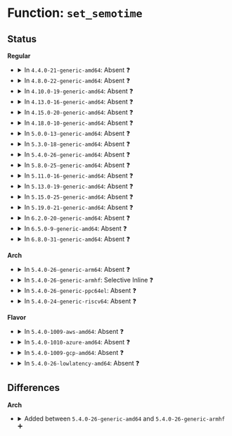 # Function: <code>set_semotime</code>

## Status
<b>Regular</b>
<ul>
<li>
<details>
<summary>In <code>4.4.0-21-generic-amd64</code>: Absent ❓</summary>

```json
{
  "name": "set_semotime",
  "collision_type": "Unique Static",
  "inline_type": "Full",
  "funcs": [
    {
      "addr": 18446744071582152877,
      "name": "set_semotime",
      "external": false,
      "loc": "ipc/sem.c:949",
      "file": "ipc/sem.c",
      "inline": "not declared, inlined",
      "caller_inline": [
        "ipc/sem.c:do_smart_update",
        "ipc/sem.c:SYSC_semtimedop"
      ],
      "caller_func": []
    }
  ],
  "symbols": []
}
```
</details>
</li>
<li>
<details>
<summary>In <code>4.8.0-22-generic-amd64</code>: Absent ❓</summary>

```json
{
  "name": "set_semotime",
  "collision_type": "Unique Static",
  "inline_type": "Full",
  "funcs": [
    {
      "addr": 18446744071582374217,
      "name": "set_semotime",
      "external": false,
      "loc": "ipc/sem.c:945",
      "file": "ipc/sem.c",
      "inline": "not declared, inlined",
      "caller_inline": [
        "ipc/sem.c:SYSC_semtimedop",
        "ipc/sem.c:do_smart_update"
      ],
      "caller_func": []
    }
  ],
  "symbols": []
}
```
</details>
</li>
<li>
<details>
<summary>In <code>4.10.0-19-generic-amd64</code>: Absent ❓</summary>

```json
{
  "name": "set_semotime",
  "collision_type": "Unique Static",
  "inline_type": "Full",
  "funcs": [
    {
      "addr": 18446744071582465914,
      "name": "set_semotime",
      "external": false,
      "loc": "ipc/sem.c:941",
      "file": "ipc/sem.c",
      "inline": "not declared, inlined",
      "caller_inline": [
        "ipc/sem.c:SYSC_semtimedop",
        "ipc/sem.c:do_smart_update"
      ],
      "caller_func": []
    }
  ],
  "symbols": []
}
```
</details>
</li>
<li>
<details>
<summary>In <code>4.13.0-16-generic-amd64</code>: Absent ❓</summary>

```json
{
  "name": "set_semotime",
  "collision_type": "Unique Static",
  "inline_type": "Full",
  "funcs": [
    {
      "addr": 18446744071582543737,
      "name": "set_semotime",
      "external": false,
      "loc": "ipc/sem.c:952",
      "file": "ipc/sem.c",
      "inline": "not declared, inlined",
      "caller_inline": [
        "ipc/sem.c:SYSC_semtimedop",
        "ipc/sem.c:do_smart_update"
      ],
      "caller_func": []
    }
  ],
  "symbols": []
}
```
</details>
</li>
<li>
<details>
<summary>In <code>4.15.0-20-generic-amd64</code>: Absent ❓</summary>

```json
{
  "name": "set_semotime",
  "collision_type": "Unique Static",
  "inline_type": "Full",
  "funcs": [
    {
      "addr": 18446744071582693393,
      "name": "set_semotime",
      "external": false,
      "loc": "ipc/sem.c:955",
      "file": "ipc/sem.c",
      "inline": "not declared, inlined",
      "caller_inline": [
        "ipc/sem.c:do_semtimedop",
        "ipc/sem.c:do_smart_update"
      ],
      "caller_func": []
    }
  ],
  "symbols": []
}
```
</details>
</li>
<li>
<details>
<summary>In <code>4.18.0-10-generic-amd64</code>: Absent ❓</summary>

```json
{
  "name": "set_semotime",
  "collision_type": "Unique Static",
  "inline_type": "Full",
  "funcs": [
    {
      "addr": 18446744071582893534,
      "name": "set_semotime",
      "external": false,
      "loc": "ipc/sem.c:991",
      "file": "ipc/sem.c",
      "inline": "not declared, inlined",
      "caller_inline": [
        "ipc/sem.c:do_semtimedop",
        "ipc/sem.c:do_smart_update"
      ],
      "caller_func": []
    }
  ],
  "symbols": []
}
```
</details>
</li>
<li>
<details>
<summary>In <code>5.0.0-13-generic-amd64</code>: Absent ❓</summary>

```json
{
  "name": "set_semotime",
  "collision_type": "Unique Static",
  "inline_type": "Full",
  "funcs": [
    {
      "addr": 18446744071583001612,
      "name": "set_semotime",
      "external": false,
      "loc": "ipc/sem.c:990",
      "file": "ipc/sem.c",
      "inline": "not declared, inlined",
      "caller_inline": [
        "ipc/sem.c:do_semtimedop",
        "ipc/sem.c:do_smart_update"
      ],
      "caller_func": []
    }
  ],
  "symbols": []
}
```
</details>
</li>
<li>
<details>
<summary>In <code>5.3.0-18-generic-amd64</code>: Absent ❓</summary>

```json
{
  "name": "set_semotime",
  "collision_type": "Unique Static",
  "inline_type": "Full",
  "funcs": [
    {
      "addr": 18446744071583182013,
      "name": "set_semotime",
      "external": false,
      "loc": "ipc/sem.c:986",
      "file": "ipc/sem.c",
      "inline": "not declared, inlined",
      "caller_inline": [
        "ipc/sem.c:do_semtimedop",
        "ipc/sem.c:do_smart_update"
      ],
      "caller_func": []
    }
  ],
  "symbols": []
}
```
</details>
</li>
<li>
<details>
<summary>In <code>5.4.0-26-generic-amd64</code>: Absent ❓</summary>

```json
{
  "name": "set_semotime",
  "collision_type": "Unique Static",
  "inline_type": "Full",
  "funcs": [
    {
      "addr": 18446744071583287859,
      "name": "set_semotime",
      "external": false,
      "loc": "ipc/sem.c:986",
      "file": "ipc/sem.c",
      "inline": "not declared, inlined",
      "caller_inline": [
        "ipc/sem.c:do_semtimedop",
        "ipc/sem.c:do_smart_update"
      ],
      "caller_func": []
    }
  ],
  "symbols": []
}
```
</details>
</li>
<li>
<details>
<summary>In <code>5.8.0-25-generic-amd64</code>: Absent ❓</summary>

```json
{
  "name": "set_semotime",
  "collision_type": "Unique Static",
  "inline_type": "Full",
  "funcs": [
    {
      "addr": 18446744071583623341,
      "name": "set_semotime",
      "external": false,
      "loc": "ipc/sem.c:1002",
      "file": "ipc/sem.c",
      "inline": "not declared, inlined",
      "caller_inline": [
        "ipc/sem.c:exit_sem",
        "ipc/sem.c:do_semtimedop",
        "ipc/sem.c:semctl_main",
        "ipc/sem.c:semctl_setval"
      ],
      "caller_func": []
    }
  ],
  "symbols": []
}
```
</details>
</li>
<li>
<details>
<summary>In <code>5.11.0-16-generic-amd64</code>: Absent ❓</summary>

```json
{
  "name": "set_semotime",
  "collision_type": "Unique Static",
  "inline_type": "Full",
  "funcs": [
    {
      "addr": 18446744071583743982,
      "name": "set_semotime",
      "external": false,
      "loc": "ipc/sem.c:1001",
      "file": "ipc/sem.c",
      "inline": "not declared, inlined",
      "caller_inline": [
        "ipc/sem.c:exit_sem",
        "ipc/sem.c:do_semtimedop",
        "ipc/sem.c:semctl_main",
        "ipc/sem.c:semctl_setval"
      ],
      "caller_func": []
    }
  ],
  "symbols": []
}
```
</details>
</li>
<li>
<details>
<summary>In <code>5.13.0-19-generic-amd64</code>: Absent ❓</summary>

```json
{
  "name": "set_semotime",
  "collision_type": "Unique Static",
  "inline_type": "Full",
  "funcs": [
    {
      "addr": 18446744071583767997,
      "name": "set_semotime",
      "external": false,
      "loc": "ipc/sem.c:1003",
      "file": "ipc/sem.c",
      "inline": "not declared, inlined",
      "caller_inline": [
        "ipc/sem.c:exit_sem",
        "ipc/sem.c:do_semtimedop",
        "ipc/sem.c:semctl_main",
        "ipc/sem.c:semctl_setval"
      ],
      "caller_func": []
    }
  ],
  "symbols": []
}
```
</details>
</li>
<li>
<details>
<summary>In <code>5.15.0-25-generic-amd64</code>: Absent ❓</summary>

```json
{
  "name": "set_semotime",
  "collision_type": "Unique Static",
  "inline_type": "Full",
  "funcs": [
    {
      "addr": 18446744071584129915,
      "name": "set_semotime",
      "external": false,
      "loc": "ipc/sem.c:1006",
      "file": "ipc/sem.c",
      "inline": "not declared, inlined",
      "caller_inline": [
        "ipc/sem.c:exit_sem",
        "ipc/sem.c:__do_semtimedop",
        "ipc/sem.c:semctl_main",
        "ipc/sem.c:semctl_setval"
      ],
      "caller_func": []
    }
  ],
  "symbols": []
}
```
</details>
</li>
<li>
<details>
<summary>In <code>5.19.0-21-generic-amd64</code>: Absent ❓</summary>

```json
{
  "name": "set_semotime",
  "collision_type": "Unique Static",
  "inline_type": "Full",
  "funcs": [
    {
      "addr": 18446744071584727280,
      "name": "set_semotime",
      "external": false,
      "loc": "ipc/sem.c:1005",
      "file": "ipc/sem.c",
      "inline": "not declared, inlined",
      "caller_inline": [
        "ipc/sem.c:exit_sem",
        "ipc/sem.c:exit_sem",
        "ipc/sem.c:__do_semtimedop",
        "ipc/sem.c:__do_semtimedop",
        "ipc/sem.c:semctl_main",
        "ipc/sem.c:semctl_main",
        "ipc/sem.c:semctl_setval",
        "ipc/sem.c:semctl_setval"
      ],
      "caller_func": []
    }
  ],
  "symbols": []
}
```
</details>
</li>
<li>
<details>
<summary>In <code>6.2.0-20-generic-amd64</code>: Absent ❓</summary>

```json
{
  "name": "set_semotime",
  "collision_type": "Unique Static",
  "inline_type": "Full",
  "funcs": [
    {
      "addr": 18446744071585420528,
      "name": "set_semotime",
      "external": false,
      "loc": "ipc/sem.c:1005",
      "file": "ipc/sem.c",
      "inline": "not declared, inlined",
      "caller_inline": [
        "ipc/sem.c:exit_sem",
        "ipc/sem.c:exit_sem",
        "ipc/sem.c:__do_semtimedop",
        "ipc/sem.c:__do_semtimedop",
        "ipc/sem.c:semctl_main",
        "ipc/sem.c:semctl_main",
        "ipc/sem.c:semctl_setval",
        "ipc/sem.c:semctl_setval"
      ],
      "caller_func": []
    }
  ],
  "symbols": []
}
```
</details>
</li>
<li>
<details>
<summary>In <code>6.5.0-9-generic-amd64</code>: Absent ❓</summary>

```json
{
  "name": "set_semotime",
  "collision_type": "Unique Static",
  "inline_type": "Full",
  "funcs": [
    {
      "addr": 18446744071585651169,
      "name": "set_semotime",
      "external": false,
      "loc": "ipc/sem.c:1005",
      "file": "ipc/sem.c",
      "inline": "not declared, inlined",
      "caller_inline": [
        "ipc/sem.c:exit_sem",
        "ipc/sem.c:exit_sem",
        "ipc/sem.c:__do_semtimedop",
        "ipc/sem.c:__do_semtimedop",
        "ipc/sem.c:semctl_main",
        "ipc/sem.c:semctl_main",
        "ipc/sem.c:semctl_setval",
        "ipc/sem.c:semctl_setval"
      ],
      "caller_func": []
    }
  ],
  "symbols": []
}
```
</details>
</li>
<li>
<details>
<summary>In <code>6.8.0-31-generic-amd64</code>: Absent ❓</summary>

```json
{
  "name": "set_semotime",
  "collision_type": "Unique Static",
  "inline_type": "Full",
  "funcs": [
    {
      "addr": 18446744071585897897,
      "name": "set_semotime",
      "external": false,
      "loc": "ipc/sem.c:1005",
      "file": "ipc/sem.c",
      "inline": "not declared, inlined",
      "caller_inline": [
        "ipc/sem.c:exit_sem",
        "ipc/sem.c:exit_sem",
        "ipc/sem.c:__do_semtimedop",
        "ipc/sem.c:__do_semtimedop",
        "ipc/sem.c:semctl_main",
        "ipc/sem.c:semctl_main",
        "ipc/sem.c:semctl_setval",
        "ipc/sem.c:semctl_setval"
      ],
      "caller_func": []
    }
  ],
  "symbols": []
}
```
</details>
</li>
</ul>
<b>Arch</b>
<ul>
<li>
<details>
<summary>In <code>5.4.0-26-generic-arm64</code>: Absent ❓</summary>

```json
{
  "name": "set_semotime",
  "collision_type": "Unique Static",
  "inline_type": "Full",
  "funcs": [
    {
      "addr": 18446603336495024204,
      "name": "set_semotime",
      "external": false,
      "loc": "ipc/sem.c:986",
      "file": "ipc/sem.c",
      "inline": "not declared, inlined",
      "caller_inline": [
        "ipc/sem.c:do_semtimedop",
        "ipc/sem.c:do_smart_update"
      ],
      "caller_func": []
    }
  ],
  "symbols": []
}
```
</details>
</li>
<li>
<details>
<summary>In <code>5.4.0-26-generic-armhf</code>: Selective Inline ❓</summary>

```c
void set_semotime(struct sem_array * sma, struct sembuf * sops)
```

```json
{
  "name": "set_semotime",
  "collision_type": "Unique Static",
  "inline_type": "Selective",
  "funcs": [
    {
      "addr": 3228419676,
      "name": "set_semotime",
      "external": false,
      "loc": "ipc/sem.c:986",
      "file": "ipc/sem.c",
      "inline": "not declared, inlined",
      "caller_inline": [],
      "caller_func": [
        "ipc/sem.c:do_semtimedop",
        "ipc/sem.c:do_smart_update"
      ]
    }
  ],
  "symbols": [
    {
      "addr": 3228419676,
      "name": "set_semotime",
      "section": ".text",
      "bind": "STB_LOCAL",
      "size": 72
    }
  ]
}
```
</details>
</li>
<li>
<details>
<summary>In <code>5.4.0-26-generic-ppc64el</code>: Absent ❓</summary>

```json
{
  "name": "set_semotime",
  "collision_type": "Unique Static",
  "inline_type": "Full",
  "funcs": [
    {
      "addr": 13835058055288909500,
      "name": "set_semotime",
      "external": false,
      "loc": "ipc/sem.c:986",
      "file": "ipc/sem.c",
      "inline": "not declared, inlined",
      "caller_inline": [
        "ipc/sem.c:do_semtimedop",
        "ipc/sem.c:do_smart_update"
      ],
      "caller_func": []
    }
  ],
  "symbols": []
}
```
</details>
</li>
<li>
<details>
<summary>In <code>5.4.0-24-generic-riscv64</code>: Absent ❓</summary>

```json
{
  "name": "set_semotime",
  "collision_type": "Unique Static",
  "inline_type": "Full",
  "funcs": [
    {
      "addr": 18446743936274306438,
      "name": "set_semotime",
      "external": false,
      "loc": "ipc/sem.c:986",
      "file": "ipc/sem.c",
      "inline": "not declared, inlined",
      "caller_inline": [
        "ipc/sem.c:do_semtimedop",
        "ipc/sem.c:do_smart_update"
      ],
      "caller_func": []
    }
  ],
  "symbols": []
}
```
</details>
</li>
</ul>
<b>Flavor</b>
<ul>
<li>
<details>
<summary>In <code>5.4.0-1009-aws-amd64</code>: Absent ❓</summary>

```json
{
  "name": "set_semotime",
  "collision_type": "Unique Static",
  "inline_type": "Full",
  "funcs": [
    {
      "addr": 18446744071583256595,
      "name": "set_semotime",
      "external": false,
      "loc": "ipc/sem.c:986",
      "file": "ipc/sem.c",
      "inline": "not declared, inlined",
      "caller_inline": [
        "ipc/sem.c:do_semtimedop",
        "ipc/sem.c:do_smart_update"
      ],
      "caller_func": []
    }
  ],
  "symbols": []
}
```
</details>
</li>
<li>
<details>
<summary>In <code>5.4.0-1010-azure-amd64</code>: Absent ❓</summary>

```json
{
  "name": "set_semotime",
  "collision_type": "Unique Static",
  "inline_type": "Full",
  "funcs": [
    {
      "addr": 18446744071583193747,
      "name": "set_semotime",
      "external": false,
      "loc": "ipc/sem.c:986",
      "file": "ipc/sem.c",
      "inline": "not declared, inlined",
      "caller_inline": [
        "ipc/sem.c:do_semtimedop",
        "ipc/sem.c:do_smart_update"
      ],
      "caller_func": []
    }
  ],
  "symbols": []
}
```
</details>
</li>
<li>
<details>
<summary>In <code>5.4.0-1009-gcp-amd64</code>: Absent ❓</summary>

```json
{
  "name": "set_semotime",
  "collision_type": "Unique Static",
  "inline_type": "Full",
  "funcs": [
    {
      "addr": 18446744071583240627,
      "name": "set_semotime",
      "external": false,
      "loc": "ipc/sem.c:986",
      "file": "ipc/sem.c",
      "inline": "not declared, inlined",
      "caller_inline": [
        "ipc/sem.c:do_semtimedop",
        "ipc/sem.c:do_smart_update"
      ],
      "caller_func": []
    }
  ],
  "symbols": []
}
```
</details>
</li>
<li>
<details>
<summary>In <code>5.4.0-26-lowlatency-amd64</code>: Absent ❓</summary>

```json
{
  "name": "set_semotime",
  "collision_type": "Unique Static",
  "inline_type": "Full",
  "funcs": [
    {
      "addr": 18446744071583332407,
      "name": "set_semotime",
      "external": false,
      "loc": "ipc/sem.c:986",
      "file": "ipc/sem.c",
      "inline": "not declared, inlined",
      "caller_inline": [
        "ipc/sem.c:do_semtimedop",
        "ipc/sem.c:do_smart_update"
      ],
      "caller_func": []
    }
  ],
  "symbols": []
}
```
</details>
</li>
</ul>

## Differences
<b>Arch</b>
<ul>
<li>
<details>
<summary>Added between <code>5.4.0-26-generic-amd64</code> and <code>5.4.0-26-generic-armhf</code> ➕</summary>

```c
void set_semotime(struct sem_array * sma, struct sembuf * sops)
```
</details>
</li>
</ul>
